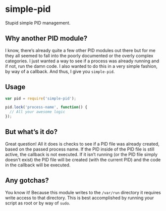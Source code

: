 # simple-pid

Stupid simple PID management.

## Why another PID module?

I know, there’s already quite a few other PID modules out there but for me they
all seemed to fall into the poorly documented or the overly complex categories.
I just wanted a way to see if a process was already running and if not, run
the damn code. I also wanted to do this in a very simple fashion, by way of a
callback. And thus, I give you `simple-pid`.

## Usage

```javascript
var pid = require('simple-pid');

pid.lock('process-name', function() {
  // All your awesome logic
});
```

## But what’s it do?

Great question! All it does is checks to see if a PID file was already created,
based on the passed process name. If the PID inside of the PID file is still
active, the callback is not executed. If it isn’t running (or the PID file
simply doesn't exist) the PID file will be created (with the current PID) and
the code in the callback will be executed.

## Any gotchas?

You know it! Because this module writes to the `/var/run` directory it requires
write access to that directory. This is best accomplished by running your script
as root or by way of `sudo`.
